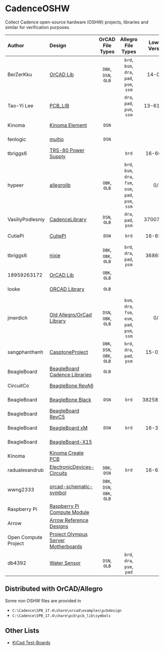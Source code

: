 
# CadenceOSHW

Collect Cadence open-source hardware (OSHW) projects, libraries and similar for verification purposes.

| Author               | Design                                                                                                                                  | OrCAD File Types                                                                 | Allegro File Types                                                               | Lowest Version       | Highest Version      | Last Updated         |
|:---------------------|:----------------------------------------------------------------------------------------------------------------------------------------|:--------------------------------------------------------------------------------:|:--------------------------------------------------------------------------------:|:--------------------:|:--------------------:|:--------------------:|
| BerZerKku            | [OrCAD Lib](https://github.com/BerZerKku/ORCAD_lib)                                                                                     | `DBK`, `DSN`, `OLB`                                                              | `brd`, `bsm`, `dra`, `pad`, `psm`, `ssm`                                         | 14-09/1              | 16-612/17            | 2021-11-08           |
| Tao-Yi Lee           | [PCB_LIB](https://github.com/taoyilee/PCB_LIB)                                                                                          |                                                                                  | `dra`, `pad`, `psm`, `ssm`                                                       | 13-610/27            | 16-610/12            | 2021-11-08           |
| Kinoma               | [Kinoma Element](https://github.com/Kinoma/Kinoma-Element-Open-source-hardware-1st-Generation)                                          | `DSN`                                                                            |                                                                                  |                      |                      | 2021-11-08           |
| fenlogic             | [multio](https://github.com/fenlogic/multio)                                                                                            | `DSN`                                                                            |                                                                                  |                      |                      | 2021-11-08           |
| tbriggs6             | [TRS-80 Power Supply](https://github.com/tbriggs6/trs80_powersupply)                                                                    |                                                                                  | `brd`                                                                            | 16-66/17             | 16-612/17            | 2021-11-08           |
| hypeer               | [allegrolib](https://github.com/hypeer/allegrolib)                                                                                      | `OBK`, `OLB`                                                                     | `brd`, `bsm`, `dra`, `fsm`, `osm`, `pad`, `psm`, `ssm`                           | 0/3                  | 16-612/8             | 2021-11-08           |
| VasiliyPodlesniy     | [CadenceLibrary](https://github.com/VasiliyPodlesniy/CadenceLibrary)                                                                    | `DSN`, `OLB`                                                                     | `dra`, `pad`, `psm`                                                              | 370072/26            | 16-610/19            | 2021-11-08           |
| CutiePi              | [CutiePi](https://github.com/cutiepi-io/cutiepi-board)                                                                                  | `DSN`                                                                            | `brd`                                                                            | 16-65/21             | 16-65/21             | 2021-11-08           |
| tbriggs6             | [nixie](https://github.com/tbriggs6/nixie)                                                                                              | `DBK`, `OBK`, `OLB`                                                              | `brd`, `dra`, `pad`, `psm`                                                       | 368651/8             | 368651/8             | 2021-11-08           |
| 18959263172          | [OrCAD Lib](https://github.com/18959263172/orcad_lib)                                                                                   | `OBK`, `OLB`                                                                     |                                                                                  |                      |                      | 2021-11-08           |
| looke                | [ORCAD Library](https://github.com/looke/ORCAD_Lib)                                                                                     | `OLB`                                                                            |                                                                                  |                      |                      | 2021-11-08           |
| jmerdich             | [Old Allegro/OrCad Library](https://github.com/jmerdich/allegro-library)                                                                | `DSN`, `OBK`, `OLB`                                                              | `bsm`, `dra`, `fsm`, `osm`, `pad`, `psm`, `ssm`                                  | 0/3                  | 16-311/10            | 2021-11-08           |
| sangphanthanh        | [CasptoneProject](https://github.com/sangphanthanh/CP_SmartGarden)                                                                      | `DBK`, `DSN`, `OBK`, `OLB`                                                       | `brd`, `dra`, `pad`, `psm`                                                       | 15-011/1             | 16-611/4             | 2021-11-08           |
| BeagleBoard          | [BeagleBoard Cadence Libraries](https://github.com/beagleboard/beagle-cadence-libraries)                                                | `OLB`                                                                            |                                                                                  |                      |                      | 2021-11-08           |
| CircuitCo            | [BeagleBone RevA6](https://github.com/CircuitCo/BeagleBone-RevA6)                                                                       |                                                                                  |                                                                                  |                      |                      | 2021-11-08           |
| BeagleBoard          | [BeagleBone Black](https://github.com/beagleboard/beaglebone-black)                                                                     | `DSN`                                                                            | `brd`                                                                            | 3825810/28           | 3829511/25           | 2021-11-08           |
| BeagleBoard          | [BeagleBoard RevC5](https://github.com/beagleboard/BeagleBoard)                                                                         |                                                                                  |                                                                                  |                      |                      | 2021-11-08           |
| BeagleBoard          | [BeagleBoard xM](https://github.com/beagleboard/beagleboard-xm)                                                                         | `DSN`                                                                            | `brd`                                                                            | 16-31/10             | 16-55/29             | 2021-11-08           |
| BeagleBoard          | [BeagleBoard-X15](https://github.com/beagleboard/beagleboard-x15)                                                                       |                                                                                  |                                                                                  |                      |                      | 2021-11-08           |
| Kinoma               | [Kinoma Create PCB](https://github.com/Kinoma/kinoma-create-pcb)                                                                        |                                                                                  |                                                                                  |                      |                      | 2021-11-08           |
| radualexandrub       | [ElectronicDevices-Circuits](https://github.com/radualexandrub/ElectronicDevices-Circuits)                                              | `DBK`, `DSN`                                                                     | `brd`                                                                            | 16-610/5             | 16-610/5             | 2021-11-08           |
| wwng2333             | [orcad-schematic-symbol](https://github.com/wwng2333/orcad-schematic-symbol)                                                            | `DBK`, `DSN`, `OBK`, `OLB`                                                       |                                                                                  |                      |                      | 2021-11-08           |
| Raspberry Pi         | [Raspberry Pi Compute Module](https://www.raspberrypi.org/documentation/hardware/computemodule/designfiles.md)                          |                                                                                  |                                                                                  |                      |                      |                      |
| Arrow                | [Arrow Reference Designs](https://www.orcad.com/about/news/arrow-reference-designs)                                                     |                                                                                  |                                                                                  |                      |                      |                      |
| Open Compute Project | [Project Olympus Server Motherboards](https://www.opencompute.org/wiki/Server/ProjectOlympus#Project_Olympus_Server_Motherboards)       |                                                                                  |                                                                                  |                      |                      |                      |
| db4392               | [Water Sensor](https://gitlab.engr.ship.edu/db4392/orcad)                                                                               | `DSN`, `OLB`                                                                     | `brd`, `dra`, `psm`, `pad`                                                       |                      |                      |                      |

## Distributed with OrCAD/Allegro

Some non OSHW files are provided in

- `C:\Cadence\SPB_17.4\share\orcad\examples\pcbdesign`
- `C:\Cadence\SPB_17.4\share\pcb\pcb_lib\symbols`

## Other Lists

- [KiCad Test-Boards](https://gitlab.com/kicad/code/kicad/-/wikis/Test-Boards)